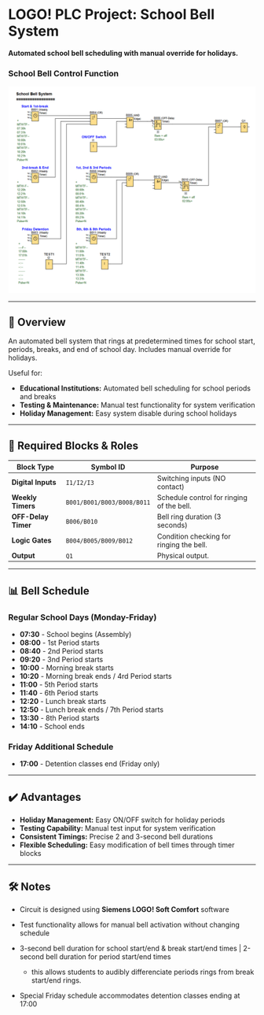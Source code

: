 # LOGO! PLC Project: School Bell System

**Automated school bell scheduling with manual override for holidays.**

### School Bell Control Function
![FBD Logic Diagram](FBD_screenshot.png)

---

## 📌 Overview

An automated bell system that rings at predetermined times for school start, periods, breaks, and end of school day. Includes manual override for holidays.

Useful for:
- **Educational Institutions:** Automated bell scheduling for school periods and breaks
- **Testing & Maintenance:** Manual test functionality for system verification
- **Holiday Management:** Easy system disable during school holidays

---

## 🧩 Required Blocks & Roles

| Block Type          | Symbol ID                  | Purpose                                   |
|---------------------|----------------------------|-------------------------------------------|
| **Digital Inputs**  | `I1/I2/I3`                 | Switching inputs (NO contact)             |
| **Weekly Timers**   | `B001/B001/B003/B008/B011` | Schedule control for ringing of the bell. |
| **OFF-Delay Timer** | `B006/B010`                | Bell ring duration (3 seconds)            |
| **Logic Gates**     | `B004/B005/B009/B012`      | Condition checking for ringing the bell.  |
| **Output**          | `Q1`                       | Physical output.                          |

---

## 📊 Bell Schedule

### Regular School Days (Monday-Friday)
- **07:30** - School begins (Assembly)
- **08:00** - 1st Period starts
- **08:40** - 2nd Period starts
- **09:20** - 3nd Period starts
- **10:00** - Morning break starts
- **10:20** - Morning break ends / 4rd Period starts
- **11:00** - 5th Period starts
- **11:40** - 6th Period starts
- **12:20** - Lunch break starts
- **12:50** - Lunch break ends / 7th Period starts
- **13:30** - 8th Period starts
- **14:10** - School ends

### Friday Additional Schedule
- **17:00** - Detention classes end (Friday only)

---

## ✔️ Advantages

- **Holiday Management:** Easy ON/OFF switch for holiday periods
- **Testing Capability:** Manual test input for system verification
- **Consistent Timings:** Precise 2 and 3-second bell durations
- **Flexible Scheduling:** Easy modification of bell times through timer blocks

---

## 🛠️ Notes

- Circuit is designed using **Siemens LOGO! Soft Comfort** software
- Test functionality allows for manual bell activation without changing schedule
- 3-second bell duration for school start/end & break start/end times | 2-second bell duration for period start/end times
  -  this allows students to audibly differenciate periods rings from break start/end rings.

- Special Friday schedule accommodates detention classes ending at 17:00
